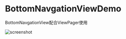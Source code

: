 # BottomNavgationViewDemo
BottomNavgationView配合ViewPager使用

![screenshot](http://ol9j5v5dg.bkt.clouddn.com/BottomNavgationView_screenshot.png)
